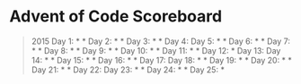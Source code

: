 # Advent of Code Scoreboard
>
> 2015
> Day 1: * * 
> Day 2: * *
> Day 3: * *
> Day 4:
> Day 5: * *
> Day 6: * *
> Day 7: * *
> Day 8: * *
> Day 9: * *
> Day 10: * *
> Day 11: * *
> Day 12: *
> Day 13: 
> Day 14: * *
> Day 15: * * 
> Day 16: * *
> Day 17:
> Day 18: * *
> Day 19: * *
> Day 20: * *
> Day 21: * *
> Day 22:
> Day 23: * *
> Day 24: * *
> Day 25: *
